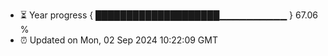 - ⏳ Year progress { ████████████████████▁▁▁▁▁▁▁▁▁▁ } 67.06 %
- ⏰ Updated on Mon, 02 Sep 2024 10:22:09 GMT

